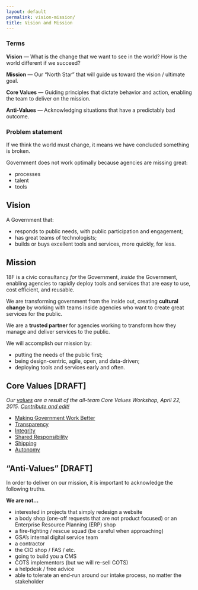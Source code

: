 ```yaml
---
layout: default
permalink: vision-mission/
title: Vision and Mission
---
```


### Terms
**Vision** — What is the change that we want to see in the world? How is the world different if we succeed?

**Mission** — Our “North Star” that will guide us toward the vision / ultimate goal.

**Core Values** — Guiding principles that dictate behavior and action, enabling the team to deliver on the mission.

**Anti-Values** — Acknowledging situations that have a predictably bad outcome. 

### Problem statement

If we think the world must change, it means we have concluded something is broken.

Government does not work optimally because agencies are missing great:

* processes
* talent
* tools

## Vision

A Government that:

* responds to public needs, with public participation and engagement;
* has great teams of technologists;
* builds or buys excellent tools and services, more quickly, for less.

## Mission

18F is a civic consultancy _for_ the Government, _inside_ the Government, enabling agencies to rapidly deploy tools and services that are easy to use, cost efficient, and reusable. 

We are transforming government from the inside out, creating **cultural change** by working with teams inside agencies who want to create great services for the public. 

We are a **trusted partner** for agencies working to transform how they manage and deliver services to the public.

We will accomplish our mission by:

* putting the needs of the public first;
* being design-centric, agile, open, and data-driven;
* deploying tools and services early and often.

## Core Values [DRAFT]
_Our [values](core-values/index.html) are a result of the all-team Core Values Workshop, April 22, 2015. [Contribute and edit!](https://github.com/18F/core-values/tree/18f-pages/pages)_
* [Making Government Work Better](core-values/making-government-work-better/)
* [Transparency](core-values/transparency/)
* [Integrity](core-values/integrity/)
* [Shared Responsibility](core-values/shared-responsibility/)
* [Shipping](core-values/shipping/)
* [Autonomy](core-values/autonomy/)

## “Anti-Values” [DRAFT]
In order to deliver on our mission, it is important to acknowledge the following truths.

**We are not...**
* interested in projects that simply redesign a website
* a body shop (one-off requests that are not product focused) or an Enterprise Resource Planning (ERP) shop
* a fire-fighting / rescue squad (be careful when approaching)
* GSA’s internal digital service team
* a contractor
* the CIO shop / FAS / etc.
* going to build you a CMS
* COTS implementors (but we will re-sell COTS)
* a helpdesk / free advice
* able to tolerate an end-run around our intake process, no matter the stakeholder
